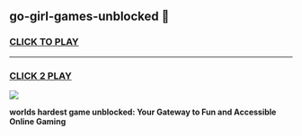 
## go-girl-games-unblocked 👋
<h3>
<a href="https://premium.freeplayer.one?title=go-girl-games-unblocked&ref=14F">CLICK TO PLAY</a></h3>
<hr>

<h3>
<a href="https://premium.freeplayer.one?title=go-girl-games-unblocked&ref=14F">CLICK 2 PLAY</a>
  
</h3>

<a href="https://premium.freeplayer.one?title=go-girl-games-unblocked&ref=12F/"><img src="https://clearcache.store/games.png"></a>


**worlds hardest game unblocked: Your Gateway to Fun and Accessible Online Gaming**
